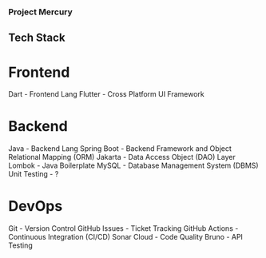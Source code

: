 ### Project Mercury

## Tech Stack

# Frontend
Dart - Frontend Lang
Flutter - Cross Platform UI Framework

# Backend
Java - Backend Lang
Spring Boot - Backend Framework and Object Relational Mapping (ORM)
Jakarta - Data Access Object (DAO) Layer
Lombok - Java Boilerplate
MySQL - Database Management System (DBMS)
Unit Testing - ?

# DevOps
Git - Version Control
GitHub Issues - Ticket Tracking
GitHub Actions - Continuous Integration (CI/CD)
Sonar Cloud - Code Quality
Bruno - API Testing


